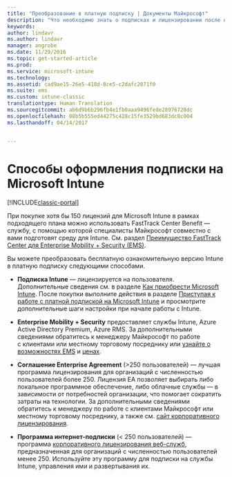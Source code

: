 ```yaml
---
title: "Преобразование в платную подписку | Документы Майкрософт"
description: "Что необходимо знать о подписках и лицензировании после настройки бесплатной 30-дневной ознакомительной версии Intune."
keywords: 
author: lindavr
ms.author: lindavr
manager: angrobe
ms.date: 11/29/2016
ms.topic: get-started-article
ms.prod: 
ms.service: microsoft-intune
ms.technology: 
ms.assetid: cad9ae15-26e5-418d-8ce5-c2dafc2071f0
ms.suite: ems
ms.custom: intune-classic
translationtype: Human Translation
ms.sourcegitcommit: ab6d9b6b296fb4e1fb0aaa9496fede28976728dc
ms.openlocfilehash: 08b5b555ed44275c428c15fe3529bd683dc8c004
ms.lasthandoff: 04/14/2017


---
```


# <a name="ways-to-subscribe-to-microsoft-intune"></a>Способы оформления подписки на Microsoft Intune

[!INCLUDE[classic-portal](../includes/classic-portal.md)]

При покупке хотя бы 150 лицензий для Microsoft Intune в рамках подходящего плана можно использовать FastTrack Center Benefit — службу, c помощью которой специалисты Майкрософт совместно c вами подготовят среду для Intune. См. раздел [Преимущество FastTrack Center для Enterprise Mobility + Security (EMS)](https://docs.microsoft.com/enterprise-mobility/Solutions/fasttrack-center-benefit-for-enterprise-mobility-suite-ems).

Вы можете преобразовать бесплатную ознакомительную версию Intune в платную подписку следующими способами.

-   **Подписка Intune** — лицензируется на пользователя. Дополнительные сведения см. в разделе [Как приобрести Microsoft Intune](https://www.microsoft.com/server-cloud/products/microsoft-intune/Purchasing.aspx). После покупки выполните действия в разделе [Приступая к работе с платной подпиской на Microsoft Intune](/intune/get-started/start-with-a-paid-subscription-to-microsoft-intune) и просмотрите дополнительные шаги настройки при начале работы с Intune.

-   **Enterprise Mobility + Security** предоставляет службы Intune, Azure Active Directory Premium, Azure RMS. За дополнительными сведениями обратитесь к менеджеру Майкрософт по работе с клиентами или местному торговому посреднику или [узнайте о возможностях EMS](https://www.microsoft.com/server-cloud/enterprise-mobility/overview.aspx) и [ценах](https://www.microsoft.com/server-cloud/products/enterprise-mobility-suite/Purchasing.aspx).

-   **Соглашение Enterprise Agreement** (&gt;250 пользователей) — лучшая программа лицензирования для организаций с численностью пользователей более 250. Лицензия EA позволяет выбирать либо локальное программное обеспечение, либо облачные службы –– в зависимости от потребностей организации, что помогает сократить затраты на технологии. За дополнительными сведениями обратитесь к менеджеру по работе с клиентами Майкрософт или местному торговому посреднику, а также см. [сайт корпоративного лицензирования](http://www.microsoft.com/licensing/licensing-options/enterprise.aspx).

-   **Программа интернет-подписки** (&lt; 250 пользователей) — программа [корпоративного лицензирования веб-служб](http://www.microsoft.com/licensing/online-services/default.aspx), предназначенная для организаций с численностью пользователей менее 250. Используйте эту программу для подписки на службы Intune, управления ими и развертывания их.

